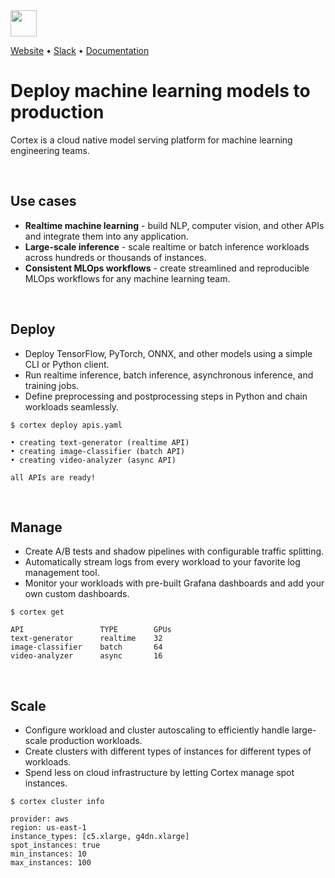 <img src='https://s3-us-west-2.amazonaws.com/cortex-public/logo.png' height='42'>

<br>

[Website](https://www.cortex.dev) • [Slack](https://community.cortex.dev) • [Documentation](https://docs.cortex.dev)

# Deploy machine learning models to production

Cortex is a cloud native model serving platform for machine learning engineering teams.

<br>

## Use cases

* **Realtime machine learning** - build NLP, computer vision, and other APIs and integrate them into any application.
* **Large-scale inference** - scale realtime or batch inference workloads across hundreds or thousands of instances.
* **Consistent MLOps workflows** - create streamlined and reproducible MLOps workflows for any machine learning team.

<br>

## Deploy

* Deploy TensorFlow, PyTorch, ONNX, and other models using a simple CLI or Python client.
* Run realtime inference, batch inference, asynchronous inference, and training jobs.
* Define preprocessing and postprocessing steps in Python and chain workloads seamlessly.

```text
$ cortex deploy apis.yaml

• creating text-generator (realtime API)
• creating image-classifier (batch API)
• creating video-analyzer (async API)

all APIs are ready!
```

<br>

## Manage

* Create A/B tests and shadow pipelines with configurable traffic splitting.
* Automatically stream logs from every workload to your favorite log management tool.
* Monitor your workloads with pre-built Grafana dashboards and add your own custom dashboards.

```text
$ cortex get

API                 TYPE        GPUs
text-generator      realtime    32
image-classifier    batch       64
video-analyzer      async       16
```

<br>

## Scale

* Configure workload and cluster autoscaling to efficiently handle large-scale production workloads.
* Create clusters with different types of instances for different types of workloads.
* Spend less on cloud infrastructure by letting Cortex manage spot instances.

```text
$ cortex cluster info

provider: aws
region: us-east-1
instance_types: [c5.xlarge, g4dn.xlarge]
spot_instances: true
min_instances: 10
max_instances: 100
```
